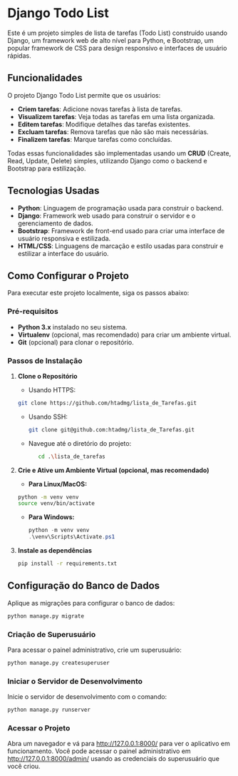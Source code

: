 # Django Todo List

Este é um projeto simples de lista de tarefas (Todo List) construído usando Django, um framework web de alto nível para Python, e Bootstrap, um popular framework de CSS para design responsivo e interfaces de usuário rápidas.

## Funcionalidades

O projeto Django Todo List permite que os usuários:

- **Criem tarefas**: Adicione novas tarefas à lista de tarefas.
- **Visualizem tarefas**: Veja todas as tarefas em uma lista organizada.
- **Editem tarefas**: Modifique detalhes das tarefas existentes.
- **Excluam tarefas**: Remova tarefas que não são mais necessárias.
- **Finalizem tarefas**: Marque tarefas como concluídas.

Todas essas funcionalidades são implementadas usando um **CRUD** (Create, Read, Update, Delete) simples, utilizando Django como o backend e Bootstrap para estilização.

## Tecnologias Usadas

- **Python**: Linguagem de programação usada para construir o backend.
- **Django**: Framework web usado para construir o servidor e o gerenciamento de dados.
- **Bootstrap**: Framework de front-end usado para criar uma interface de usuário responsiva e estilizada.
- **HTML/CSS**: Linguagens de marcação e estilo usadas para construir e estilizar a interface do usuário.

## Como Configurar o Projeto

Para executar este projeto localmente, siga os passos abaixo:

### Pré-requisitos

- **Python 3.x** instalado no seu sistema.
- **Virtualenv** (opcional, mas recomendado) para criar um ambiente virtual.
- **Git** (opcional) para clonar o repositório.

### Passos de Instalação

1. **Clone o Repositório**

    - Usando HTTPS:
     ```bash
     git clone https://github.com/htadmg/lista_de_Tarefas.git
     ```
   - Usando SSH:
     ```bash
     git clone git@github.com:htadmg/lista_de_Tarefas.git
     ```
   - Navegue até o diretório do projeto:
     ```bash
        cd .\lista_de_tarefas
     ```
   
3. **Crie e Ative um Ambiente Virtual (opcional, mas recomendado)**
    - **Para Linux/MacOS:**
     ```bash
     python -m venv venv
     source venv/bin/activate
     ```

   - **Para Windows:**
     ```powershell
     python -m venv venv
     .\venv\Scripts\Activate.ps1
     ```   
3. **Instale as dependências**

   ```bash
   pip install -r requirements.txt

## Configuração do Banco de Dados

Aplique as migrações para configurar o banco de dados:

```bash
python manage.py migrate
```

### Criação de Superusuário

Para acessar o painel administrativo, crie um superusuário:
```bash
python manage.py createsuperuser
```

### Iniciar o Servidor de Desenvolvimento

Inicie o servidor de desenvolvimento com o comando:

```bash
python manage.py runserver
```
### Acessar o Projeto
Abra um navegador e vá para http://127.0.0.1:8000/ para ver o aplicativo em funcionamento. Você pode acessar o painel administrativo em http://127.0.0.1:8000/admin/ usando as credenciais do superusuário que você criou.
